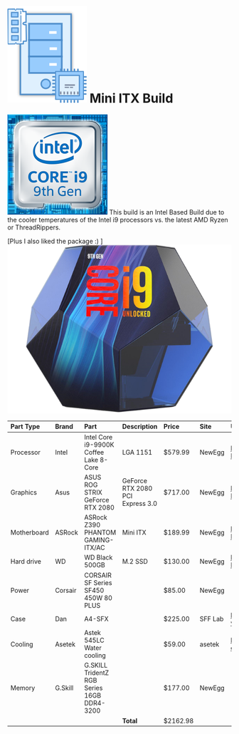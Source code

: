 # ![Parts -](./images/PCParts.png) Mini ITX Build
![Intel -](./images/Inteli9.png) This build is an Intel Based Build due to the cooler temperatures of the Intel i9 processors vs. the latest AMD Ryzen or ThreadRippers.

[Plus I also liked the package :) ] 
![i9](./images/Inteli9-packaging-sm.png)

| Part Type | Brand | Part | Description | Price | Site | URL |
|     :---      |     :---      |     :---      |     :---      |     :---      |     :---      |     :---      |
| Processor | Intel | Intel Core i9-9900K Coffee Lake 8-Core | LGA 1151 | $579.99 | NewEgg | https://www.newegg.com/Product/Product.aspx?Item=N82E16819117957 |
| Graphics | Asus | ASUS ROG STRIX GeForce RTX 2080 | GeForce RTX 2080 PCI Express 3.0 | $717.00 | NewEgg | https://www.newegg.com/Product/Product.aspx?Item=9SIA1K664T0812 |
| Motherboard | ASRock | ASRock Z390 PHANTOM GAMING-ITX/AC | Mini ITX | $189.99 | NewEgg | https://www.newegg.com/Product/Product.aspx?Item=N82E16813157854 
| Hard drive | WD | WD Black 500GB | M.2 SSD | $130.00 | NewEgg | https://www.newegg.com/Product/Product.aspx?Item=N82E16820250098 
| Power | Corsair | CORSAIR SF Series SF450 450W 80 PLUS |  | $85.00 | NewEgg | 
| Case | Dan | A4-SFX |  | $225.00 | SFF Lab | https://www.sfflab.com/products/dan_a4-sfx?variant=503016718345
| Cooling | Asetek | Astek 545LC Water cooling  |  | $59.00 | asetek | https://www.asetek.com/desktop/oem-cpu-coolers/545lc/ |
| Memory | G.Skill | G.SKILL TridentZ RGB Series 16GB DDR4-3200 |  | $177.00 | NewEgg | |
|  |  |  | <b>Total</b> | $2162.98 |  | |